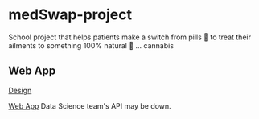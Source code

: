 # medSwap-project
School project that helps patients make a switch from pills 💊 to treat their ailments to something 100% natural 🌱 ... cannabis 

## Web App
[Design](https://www.figma.com/file/m8zbzDpJwFnoXLZCwUaIwE/MedSwap-WebApp?node-id=0%3A1)

[Web App](https://med-swap-project.vercel.app/register)
Data Science team's API may be down. 


